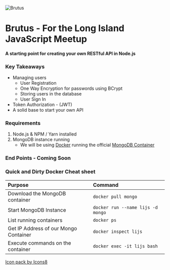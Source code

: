 ![Brutus](https://png.icons8.com/brutus/color/96)
# Brutus - For the Long Island JavaScript Meetup 
#### A starting point for creating your own RESTful API in Node.js

### Key Takeaways
* Managing users
  * User Registration
  * One Way Encryption for passwords using BCrypt
  * Storing users in the database
  * User Sign In
* Token Authorization - (JWT)
* A solid base to start your own API

### Requirements
1. Node.js & NPM / Yarn installed
1. MongoDB instance running
    * We will be using [Docker](https://www.docker.com/ "Docker") running the official [MongoDB Container](https://hub.docker.com/_/mongo/ "MongoDB Container")
    
### End Points - Coming Soon

### Quick and Dirty Docker Cheat sheet

| Purpose        | Command           |
| :------------- |:-------------|
| Download the MongoDB container      | `docker pull mongo`
| Start MongoDB Instance      | `docker run --name lijs -d mongo`|
| List running containers | `docker ps`      |    $1 |
| Get IP Address of our Mongo Container | `docker inspect lijs`|
| Execute commands on the container | `docker exec -it lijs bash`|

<a href="https://icons8.com">Icon pack by Icons8</a>
